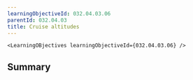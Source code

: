 ```yaml
---
learningObjectiveId: 032.04.03.06
parentId: 032.04.03
title: Cruise altitudes
---
```


```tsx eval
<LearningOBjectives learningObjectiveId={032.04.03.06} />
```

## Summary
